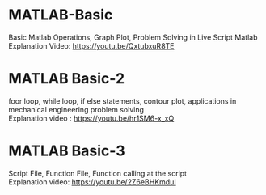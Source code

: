 # MATLAB-Basic
Basic Matlab Operations, Graph Plot, Problem Solving in Live Script Matlab<br>
Explanation Video: https://youtu.be/QxtubxuR8TE
# MATLAB Basic-2
foor loop, while loop, if else statements, contour plot, applications in mechanical engineering problem solving<br>
Explanation video : https://youtu.be/hr1SM6-x_xQ
# MATLAB Basic-3
Script File, Function File, Function calling at the script<br>
Explanation video: https://youtu.be/2Z6eBHKmduI
